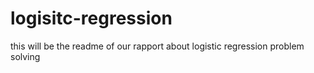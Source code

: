 # logisitc-regression
this will be the readme of our rapport about logistic regression problem solving
